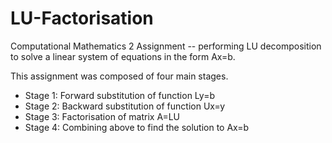 # LU-Factorisation
Computational Mathematics 2 Assignment -- performing LU decomposition to solve a linear system of equations in the form Ax=b.

This assignment was composed of four main stages.
<br>
<ul>
  <li>Stage 1: Forward substitution of function Ly=b</li>
  <li>Stage 2: Backward substitution of function Ux=y</li>
  <li>Stage 3: Factorisation of matrix A=LU</li>
  <li>Stage 4: Combining above to find the solution to Ax=b</li>
</ul>
